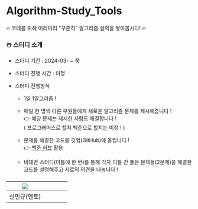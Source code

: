 # Algorithm-Study_Tools

🔥 코테를 위해 미리미리 "꾸준히" 알고리즘 실력을 쌓아봅시다! 🔥

### ☃️ 스터디 소개
* 스터디 기간 : 2024-03- ~ 쭉

* 스터디 진행 시간 : 미정

* 스터디 진행방식
  * 1일 1알고리즘 !

  * 매일 한 명씩 다른 부원들에게 새로운 알고리즘 문제를 제시해줍니다 ! <br>
👉 해당 문제는 제시한 사람도 해결합니다 ! <br>
( 프로그래머스로 할지 백준으로 할지는 미정 ! ) <br>

  * 문제를 해결한 코드를 깃헙(GitHub)에 올립니다 ! <br>
👉 [백준 허브](https://chromewebstore.google.com/detail/%EB%B0%B1%EC%A4%80%ED%97%88%EB%B8%8Cbaekjoonhub/ccammcjdkpgjmcpijpahlehmapgmphmk?hl=ko) 활용

  * 비대면 스터디(이틀에 한 번)를 통해 각자 이틀 간 풀은 문제들(2문제)을 해결한 코드를 설명해주고 서로의 의견을 나눕니다 !

### 
| [<img src="https://github.com/UykM.png">](https://github.com/UykM) | | | | |
|:---:|:---:|:---:|:---:|:---:
신민규(멘토)| | | |
